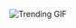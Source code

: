 
<!-- GIF_SECTION -->
![Trending GIF](https://media2.giphy.com/media/v1.Y2lkPThiYjIxNzcyMGduNnJ6dmxtMWwwdWdrOGZvdTZhNmcxNzUwcWhteDFyc3c4MDU5bCZlcD12MV9naWZzX3NlYXJjaCZjdD1n/A06UFEx8jxEwU/giphy.gif)
<!-- END_GIF_SECTION -->

